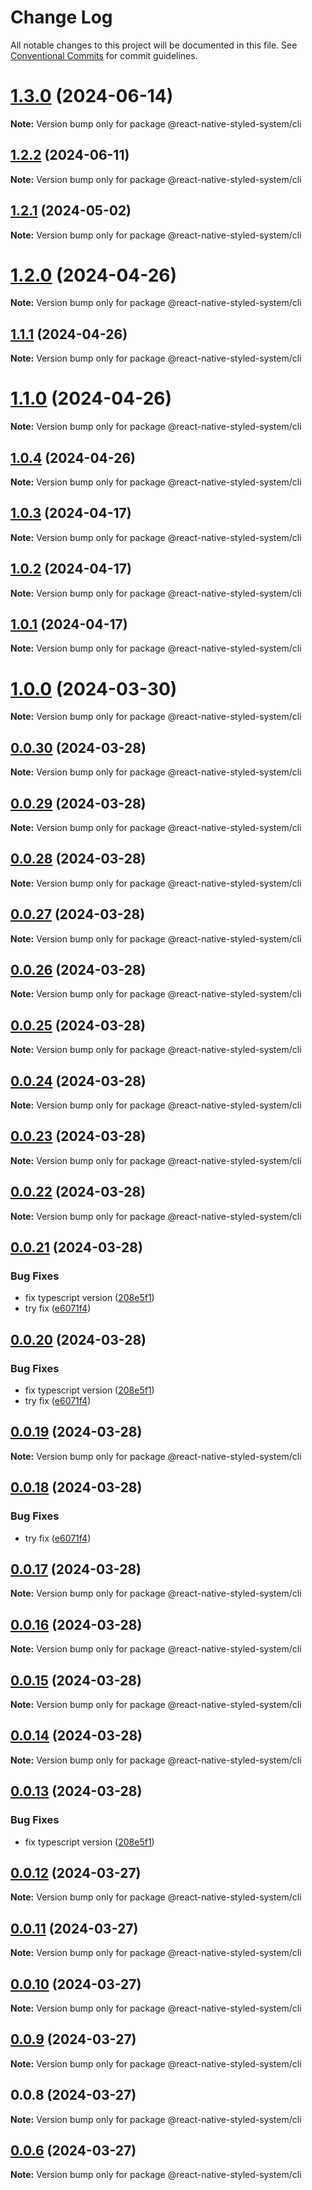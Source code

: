 # Change Log

All notable changes to this project will be documented in this file.
See [Conventional Commits](https://conventionalcommits.org) for commit guidelines.

# [1.3.0](https://github.com/mj-studio-library/react-native-styled-system/compare/v1.2.2...v1.3.0) (2024-06-14)

**Note:** Version bump only for package @react-native-styled-system/cli

## [1.2.2](https://github.com/mj-studio-library/react-native-styled-system/compare/v1.2.1...v1.2.2) (2024-06-11)

**Note:** Version bump only for package @react-native-styled-system/cli

## [1.2.1](https://github.com/mj-studio-library/react-native-styled-system/compare/v1.2.0...v1.2.1) (2024-05-02)

**Note:** Version bump only for package @react-native-styled-system/cli

# [1.2.0](https://github.com/mj-studio-library/react-native-styled-system/compare/v1.1.1...v1.2.0) (2024-04-26)

**Note:** Version bump only for package @react-native-styled-system/cli

## [1.1.1](https://github.com/mj-studio-library/react-native-styled-system/compare/v1.1.0...v1.1.1) (2024-04-26)

**Note:** Version bump only for package @react-native-styled-system/cli

# [1.1.0](https://github.com/mj-studio-library/react-native-styled-system/compare/v1.0.4...v1.1.0) (2024-04-26)

**Note:** Version bump only for package @react-native-styled-system/cli

## [1.0.4](https://github.com/mj-studio-library/react-native-styled-system/compare/v1.0.3...v1.0.4) (2024-04-26)

**Note:** Version bump only for package @react-native-styled-system/cli

## [1.0.3](https://github.com/mj-studio-library/react-native-styled-system/compare/v1.0.2...v1.0.3) (2024-04-17)

**Note:** Version bump only for package @react-native-styled-system/cli

## [1.0.2](https://github.com/mj-studio-library/react-native-styled-system/compare/v1.0.1...v1.0.2) (2024-04-17)

**Note:** Version bump only for package @react-native-styled-system/cli

## [1.0.1](https://github.com/mj-studio-library/react-native-styled-system/compare/v1.0.0...v1.0.1) (2024-04-17)

**Note:** Version bump only for package @react-native-styled-system/cli

# [1.0.0](https://github.com/mj-studio-library/react-native-styled-system/compare/v0.0.30...v1.0.0) (2024-03-30)

**Note:** Version bump only for package @react-native-styled-system/cli

## [0.0.30](https://github.com/mj-studio-library/react-native-styled-system/compare/v0.0.29...v0.0.30) (2024-03-28)

**Note:** Version bump only for package @react-native-styled-system/cli

## [0.0.29](https://github.com/mj-studio-library/react-native-styled-system/compare/v0.0.28...v0.0.29) (2024-03-28)

**Note:** Version bump only for package @react-native-styled-system/cli

## [0.0.28](https://github.com/mj-studio-library/react-native-styled-system/compare/v0.0.27...v0.0.28) (2024-03-28)

**Note:** Version bump only for package @react-native-styled-system/cli

## [0.0.27](https://github.com/mj-studio-library/react-native-styled-system/compare/v0.0.26...v0.0.27) (2024-03-28)

**Note:** Version bump only for package @react-native-styled-system/cli

## [0.0.26](https://github.com/mj-studio-library/react-native-styled-system/compare/v0.0.25...v0.0.26) (2024-03-28)

**Note:** Version bump only for package @react-native-styled-system/cli

## [0.0.25](https://github.com/mj-studio-library/react-native-styled-system/compare/v0.0.24...v0.0.25) (2024-03-28)

**Note:** Version bump only for package @react-native-styled-system/cli

## [0.0.24](https://github.com/mj-studio-library/react-native-styled-system/compare/v0.0.23...v0.0.24) (2024-03-28)

**Note:** Version bump only for package @react-native-styled-system/cli

## [0.0.23](https://github.com/mj-studio-library/react-native-styled-system/compare/v0.0.22...v0.0.23) (2024-03-28)

**Note:** Version bump only for package @react-native-styled-system/cli

## [0.0.22](https://github.com/mj-studio-library/react-native-styled-system/compare/v0.0.19...v0.0.22) (2024-03-28)

**Note:** Version bump only for package @react-native-styled-system/cli

## [0.0.21](https://github.com/mj-studio-library/react-native-styled-system/compare/v0.0.22...v0.0.21) (2024-03-28)

### Bug Fixes

- fix typescript version ([208e5f1](https://github.com/mj-studio-library/react-native-styled-system/commit/208e5f17563901d4b6691d76e4601b8b1a3d4698))
- try fix ([e6071f4](https://github.com/mj-studio-library/react-native-styled-system/commit/e6071f4301ce3b662825befd01ff4736a732914f))

## [0.0.20](https://github.com/mj-studio-library/react-native-styled-system/compare/v0.0.22...v0.0.20) (2024-03-28)

### Bug Fixes

- fix typescript version ([208e5f1](https://github.com/mj-studio-library/react-native-styled-system/commit/208e5f17563901d4b6691d76e4601b8b1a3d4698))
- try fix ([e6071f4](https://github.com/mj-studio-library/react-native-styled-system/commit/e6071f4301ce3b662825befd01ff4736a732914f))

## [0.0.19](https://github.com/mj-studio-library/react-native-styled-system/compare/v0.0.18...v0.0.19) (2024-03-28)

**Note:** Version bump only for package @react-native-styled-system/cli

## [0.0.18](https://github.com/mj-studio-library/react-native-styled-system/compare/v0.0.17...v0.0.18) (2024-03-28)

### Bug Fixes

- try fix ([e6071f4](https://github.com/mj-studio-library/react-native-styled-system/commit/e6071f4301ce3b662825befd01ff4736a732914f))

## [0.0.17](https://github.com/mj-studio-library/react-native-styled-system/compare/v0.0.16...v0.0.17) (2024-03-28)

**Note:** Version bump only for package @react-native-styled-system/cli

## [0.0.16](https://github.com/mj-studio-library/react-native-styled-system/compare/v0.0.15...v0.0.16) (2024-03-28)

**Note:** Version bump only for package @react-native-styled-system/cli

## [0.0.15](https://github.com/mj-studio-library/react-native-styled-system/compare/v0.0.14...v0.0.15) (2024-03-28)

**Note:** Version bump only for package @react-native-styled-system/cli

## [0.0.14](https://github.com/mj-studio-library/react-native-styled-system/compare/v0.0.13...v0.0.14) (2024-03-28)

**Note:** Version bump only for package @react-native-styled-system/cli

## [0.0.13](https://github.com/mj-studio-library/react-native-styled-system/compare/v0.0.12...v0.0.13) (2024-03-28)

### Bug Fixes

- fix typescript version ([208e5f1](https://github.com/mj-studio-library/react-native-styled-system/commit/208e5f17563901d4b6691d76e4601b8b1a3d4698))

## [0.0.12](https://github.com/mj-studio-library/react-native-styled-system/compare/v0.0.11...v0.0.12) (2024-03-27)

**Note:** Version bump only for package @react-native-styled-system/cli

## [0.0.11](https://github.com/mj-studio-library/react-native-styled-system/compare/v0.0.10...v0.0.11) (2024-03-27)

**Note:** Version bump only for package @react-native-styled-system/cli

## [0.0.10](https://github.com/mj-studio-library/react-native-styled-system/compare/v0.0.9...v0.0.10) (2024-03-27)

**Note:** Version bump only for package @react-native-styled-system/cli

## [0.0.9](https://github.com/mj-studio-library/react-native-styled-system/compare/v0.0.8...v0.0.9) (2024-03-27)

**Note:** Version bump only for package @react-native-styled-system/cli

## 0.0.8 (2024-03-27)

**Note:** Version bump only for package @react-native-styled-system/cli

## [0.0.6](https://github.com/mj-studio-library/react-native-styled-system/compare/v0.0.5...v0.0.6) (2024-03-27)

**Note:** Version bump only for package @react-native-styled-system/cli
